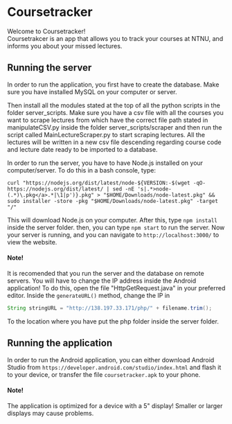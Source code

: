 # Coursetracker

Welcome to Coursetracker!  
Coursetrakcer is an app that allows you to track your courses at NTNU, and informs you about your missed lectures.

## Running the server
In order to run the application, you first have to create the database. Make sure you have installed MySQL on your computer or server.

Then install all the modules stated at the top of all the python scripts in the folder server_scripts. Make sure you have a csv file with all the courses you want to scrape lectures from which have the correct file path stated in manipulateCSV.py inside the folder server_scripts/scraper and then run the script called MainLectureScraper.py to start scraping lectures. All the lectures will be written in a new csv file descending regarding course code and lecture date ready to be imported to a database.

In order to run the server, you have to have Node.js installed on your computer/server. To do this in a bash console, type:

`curl "https://nodejs.org/dist/latest/node-${VERSION:-$(wget -qO- https://nodejs.org/dist/latest/ | sed -nE 's|.*>node-(.*)\.pkg</a>.*|\1|p')}.pkg" > "$HOME/Downloads/node-latest.pkg" && sudo installer -store -pkg "$HOME/Downloads/node-latest.pkg" -target "/"`

This will download Node.js on your computer.
After this, type `npm install` inside the server folder. then, you can type `npm start` to run the server.
Now your server is running, and you can navigate to `http://localhost:3000/` to view the website.

#### Note!
It is recomended that you run the server and the database on remote servers. You will have to change the IP address inside the Android application! To do this, open the file "HttpGetRequest.java" in your preferred editor. Inside the `generateURL()` method, change the IP in
```java
String stringURL = "http://138.197.33.171/php/" + filename.trim();
```

To the location where you have put the php folder inside the server folder.

## Running the application
In order to run the Android application, you can either download Android Studio from `https://developer.android.com/studio/index.html` and flash it to your device, or transfer the file `coursetracker.apk` to your phone.


#### Note!
The application is optimized for a device with a 5" display! Smaller or larger displays may cause problems.
